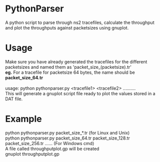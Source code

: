 # PythonParser
A python script to parse through ns2 tracefiles, calculate the throughput and plot the throughputs against packetsizes using gnuplot.
# Usage
Make sure you have already generated the tracefiles for the different packetsizes and named them as \'packet_size_(packetsize).tr\'<br>
<b>eg.</b> For a tracefile for packetsize 64 bytes, the name should be <b>packet_size_64.tr</b><br><br>
usage: python pythonparser.py \<tracefile1\> \<tracefile2\> ..........
<br>
This will generate a gnuplot script file ready to plot the values stored in a DAT file.

# Example
python pythonparser.py packet_size_*.tr (for Linux and Unix)<br>
python pythonparser.py packet_size_64.tr packet_size_128.tr packet_size_256.tr ...... (For Windows cmd)<br>
A file called throughputplot.gp will be created<br>
gnuplot throughputplot.gp

